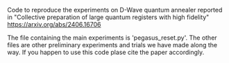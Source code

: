 Code to reproduce the experiments on D-Wave quantum annealer reported in "Collective preparation of large quantum registers with high fidelity" https://arxiv.org/abs/2406.16706

The file containing the main experiments is 'pegasus_reset.py'. The other files are other preliminary experiments and trials we have made along the way.
If you happen to use this code plase cite the paper accordingly.
